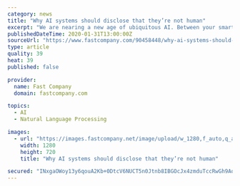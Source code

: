 ```yaml
---
category: news
title: "Why AI systems should disclose that they’re not human"
excerpt: "We are nearing a new age of ubiquitous AI. Between your smartphone, computer, car, smart home, and social media, you might interact with some sort of automated, intelligent system dozens of times every day. For most of your interactions with AI, it will be obviously and intentionally clear that the text you read, the voice you hear, or the face ..."
publishedDateTime: 2020-01-31T13:00:00Z
sourceUrl: "https://www.fastcompany.com/90458448/why-ai-systems-should-disclose-that-theyre-not-human"
type: article
quality: 39
heat: 39
published: false

provider:
  name: Fast Company
  domain: fastcompany.com

topics:
  - AI
  - Natural Language Processing

images:
  - url: "https://images.fastcompany.net/image/upload/w_1280,f_auto,q_auto,fl_lossy/wp-cms/uploads/2020/01/p-1-why-ai-systems-should-disclose-that-theyre-not-human.jpg"
    width: 1280
    height: 720
    title: "Why AI systems should disclose that they’re not human"

secured: "INxgaOWoy13y6qouA2Kb+0DtcV6NUCT5n0Jtnb8IBGOcJx4zmduTccRwGh9Ao7lNUUv9/pgJeezMaNd+1mmYeB+vzxMOJZQen8oWcjjfPHACo/Btjh7+0D9TWDe+n8DtiCzpBNPgIUqjeVoV1KkLMdlGeebt5hQYY2MQtbY+CXSRXW8lMyPKUcfGNcpPDxeZstL69MkmciTs4CP1/bE2zNrkQnOQoUiqDCrlC9r2/se2kkZPemEYcqRRQ0RD9LC7KvGRbWZOE9QBxnuvnnNcI2zcBnxCbBAjUc/hygVG5jr5KgL5mWjKPFMKIweciMPeUUl/dMyDZ2Vg6gfjOCPeK153WSxeLlH9Hu/n3HN/lgtRg8L5wfML4CUTQ9fOpFeIlhyqlP6h4pVSYgqQ+jR3l9wfmi1zVniXeEAeqglj7l/A3hVos/l2AesKdzsrvTK1tf15Bq74aySUujwW/0hCowm/7eUqBWyaRVfX4wMBb1Y=;dW4w1UeXKVU11b9ES/S1Rg=="
---
```


